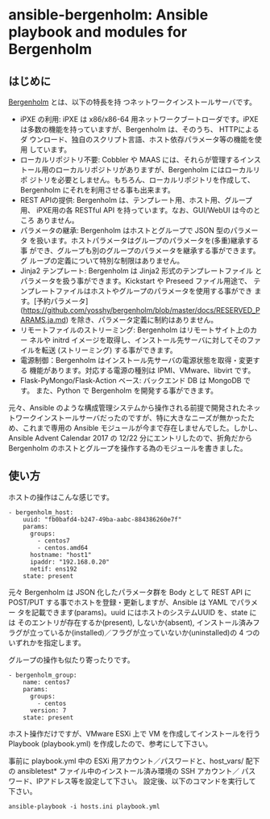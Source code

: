 # ansible-bergenholm: Ansible playbook and modules for Bergenholm

## はじめに

[Bergenholm](https://github.com/yosshy/bergenholm) とは、以下の特長を持
つネットワークインストールサーバです。

* iPXE の利用: iPXE は x86/x86-64 用ネットワークブートローダです。iPXE
  は多数の機能を持っていますが、Bergenholm は、そのうち、 HTTPによるダ
  ウンロード、独自のスクリプト言語、ホスト依存パラメータ等の機能を使用
  しています。
* ローカルリポジトリ不要: Cobbler や MAAS には、それらが管理するインス
  トール用のローカルリポジトリがありますが、Bergenholm にはローカルリポ
  ジトリを必要としません。もちろん、ローカルリポジトリを作成して、
  Bergenholm にそれを利用させる事も出来ます。
* REST APIの提供: Bergenholm は、テンプレート用、ホスト用、グループ用、
  iPXE用の各 RESTful API を持っています。なお、GUI/WebUI は今のところ
  ありません。
* パラメータの継承: Bergenholm はホストとグループで JSON 型のパラメータ
  を扱います。ホストパラメータはグループのパラメータを(多重)継承する事
  ができ、グループも別のグループのパラメータを継承する事ができます。グ
  ループの定義について特別な制限はありません。
* Jinja2 テンプレート: Bergenholm は Jinja2 形式のテンプレートファイル
  とパラメータを扱う事ができます。Kickstart や Preseed ファイル用途で、
  テンプレートファイルはホストやグループのパラメータを使用する事ができ
  ます。[予約パラメータ]
  (https://github.com/yosshy/bergenholm/blob/master/docs/RESERVED_PARAMS.ja.md)
  を除き、パラメータ定義に制約はありません。
* リモートファイルのストリーミング: Bergenholm はリモートサイト上のカー
  ネルや initrd イメージを取得し、インストール先サーバに対してそのファ
  イルを転送 (ストリーミング) する事ができます。
* 電源制御：Bergenholm はインストール先サーバの電源状態を取得・変更する
  機能があります。対応する電源の種別は IPMI、VMware、libvirt です。
* Flask-PyMongo/Flask-Action ベース: バックエンド DB は MongoDB です。
  また、Python で Bergenholm を開発する事ができます。

元々、Ansible のような構成管理システムから操作される前提で開発されたネッ
トワークインストールサーバだったのですが、特に大きなニーズが無かったた
め、これまで専用の Ansible モジュールが今まで存在しませんでした。しかし、
Ansible Advent Calendar 2017 の 12/22 分にエントリしたので、折角だから
Bergenholm のホストとグループを操作する為のモジュールを書きました。

## 使い方

ホストの操作はこんな感じです。

```
- bergenholm_host:
    uuid: "fb0bafd4-b247-49ba-aabc-884386260e7f"
    params:
      groups:
        - centos7
        - centos.amd64
      hostname: "host1"
      ipaddr: "192.168.0.20"
      netif: ens192
    state: present
```

元々 Bergenholm は JSON 化したパラメータ群を Body として REST API に
POST/PUT する事でホストを登録・更新しますが、Ansible は YAML でパラメー
タを記載できます(params)。uuid にはホストのシステムUUID を、state には
そのエントリが存在するか(present), しないか(absent), インストール済みフ
ラグが立っているか(installed)／フラグが立っていないか(uninstalled)の 4
つのいずれかを指定します。

グループの操作も似たり寄ったりです。

```
- bergenholm_group:
    name: centos7
    params:
      groups:
        - centos
      version: 7
    state: present
```

ホスト操作だけですが、VMware ESXi 上で VM を作成してインストールを行う
Playbook (playbook.yml) を作成したので、参考にして下さい。

事前に playbook.yml 中の ESXi 用アカウント／パスワードと、host_vars/
配下の ansibletest* ファイル中のインストール済み環境の SSH アカウント／
パスワード、IPアドレス等を設定して下さい。
設定後、以下のコマンドを実行して下さい。

```
ansible-playbook -i hosts.ini playbook.yml
```
